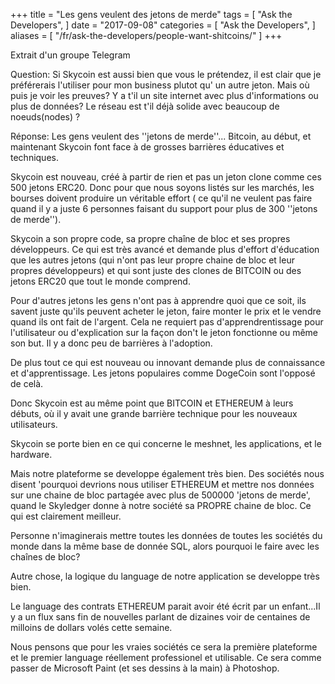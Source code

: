 +++
title = "Les gens veulent des jetons de merde"
tags = [
  "Ask the Developers",
]
date = "2017-09-08"
categories = [
  "Ask the Developers",
]
aliases = [
	"/fr/ask-the-developers/people-want-shitcoins/"
]
+++

Extrait d'un groupe Telegram

Question:
Si Skycoin est aussi bien que vous le prétendez, il est clair que je préférerais l'utiliser pour mon business plutot qu' un autre jeton.
Mais où puis je voir les preuves? Y a t'il un site internet avec plus d'informations ou plus de données? Le réseau est t'il déjà solide avec beaucoup de noeuds(nodes) ?


Réponse:
Les gens veulent des ''jetons de merde''...
Bitcoin, au début, et maintenant Skycoin font face à de grosses barrières éducatives et techniques.

Skycoin est nouveau, créé à partir de rien et pas un jeton clone comme ces 500 jetons ERC20. Donc pour que nous soyons listés sur les marchés, les bourses doivent produire un véritable effort ( ce qu'il ne veulent pas faire quand il y a juste 6 personnes faisant du support pour plus de 300 ''jetons de merde'').

Skycoin a son propre code, sa propre chaîne de bloc et ses propres développeurs. Ce qui est très avancé et demande plus d'effort d'éducation que les autres jetons (qui n'ont pas leur propre chaine de bloc et leur propres développeurs) et qui sont juste des clones de BITCOIN ou des jetons ERC20 que tout le monde comprend.

Pour d'autres jetons les gens n'ont pas à apprendre quoi que ce soit, ils savent juste qu'ils peuvent acheter le jeton, faire monter le prix et le vendre quand ils ont fait de l'argent.
Cela ne requiert pas d'apprendrentissage pour l'utilisateur ou d'explication sur la façon don't le jeton fonctionne ou même son but. Il y a donc peu de barrières à l'adoption.

De plus tout ce qui est nouveau ou innovant demande plus de connaissance et d'apprentissage. Les jetons populaires comme DogeCoin sont l'opposé de celà.

Donc Skycoin est au même point que BITCOIN et ETHEREUM à leurs débuts, où il y avait une grande barrière technique pour les nouveaux utilisateurs.

Skycoin se porte bien en ce qui concerne le meshnet, les applications, et le hardware.

Mais notre plateforme se developpe également très bien. Des sociétés nous disent 'pourquoi devrions nous utiliser ETHEREUM et mettre nos données sur une chaine de bloc partagée avec plus de 500000 'jetons de merde', quand le Skyledger donne à notre société sa PROPRE chaine de bloc. Ce qui est clairement meilleur.

Personne n'imaginerais mettre toutes les données de toutes les sociétés du monde dans la même base de donnée SQL, alors pourquoi le faire avec les chaînes de bloc?

Autre chose, la logique du language de notre application se developpe très bien.

Le language des contrats ETHEREUM parait avoir été écrit par un enfant...Il y a un flux sans fin de nouvelles parlant de dizaines voir de centaines de milloins de dollars volés cette semaine.

Nous pensons que pour les vraies sociétés ce sera la première plateforme et le premier language réellement professionel et utilisable. Ce sera comme passer de Microsoft Paint (et ses dessins à la main) à Photoshop.
